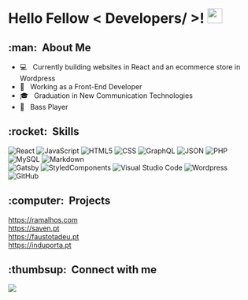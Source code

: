 <h1> Hello Fellow < Developers/ >! <img src = "https://raw.githubusercontent.com/MartinHeinz/MartinHeinz/master/wave.gif" width = 30px> </h1>

<h2>:man:&nbsp; About Me</h2>

- :computer: &nbsp; Currently building websites in React and an ecommerce store in Wordpress
- 💼 &nbsp; Working as a Front-End Developer
- 🎓 &nbsp; Graduation in New Communication Technologies
- :guitar: &nbsp; Bass Player


<h2>:rocket:&nbsp; Skills</h2>

![React](https://img.shields.io/badge/-React-333333?style=flat&logo=react)
![JavaScript](https://img.shields.io/badge/-JavaScript-333333?style=flat&logo=javascript)
![HTML5](https://img.shields.io/badge/-HTML5-333333?style=flat&logo=html5)
![CSS](https://img.shields.io/badge/-CSS-333333?style=flat&logo=CSS3&logoColor=1572B6)
![GraphQL](https://img.shields.io/badge/-GraphQL-333333?style=flat&logo=graphql)
![JSON](https://img.shields.io/badge/-JSON-333333?style=flat&logo=json)
![PHP](https://img.shields.io/badge/-PHP-333333?style=flat&logo=php)
![MySQL](https://img.shields.io/badge/-MySQL-333333?style=flat&logo=mysql)
![Markdown](https://img.shields.io/badge/-Markdown-333333?style=flat&logo=markdown) <br>
![Gatsby](https://img.shields.io/badge/-Gatsby-333333?style=flat&logo=gatsby)
![StyledComponents](https://img.shields.io/badge/-StyledComponents-333333?style=flat&logo=styledcomponents)
![Visual Studio Code](https://img.shields.io/badge/-Visual%20Studio%20Code-333333?style=flat&logo=visual-studio-code&logoColor=007ACC)
![Wordpress](https://img.shields.io/badge/-Wordpress-333333?style=flat&logo=wordpress)
![GitHub](https://img.shields.io/badge/-GitHub-333333?style=flat&logo=github)
 
  
<h2>:computer:&nbsp; Projects</h2>

<a href="https://ramalhos.com" target='_blank'> https://ramalhos.com </a> <br>
<a href="https://saven.pt" target='_blank'> https://saven.pt </a> <br>
<a href="https://faustotadeu.pt" target='_blank'> https://faustotadeu.pt </a> <br>
<a href="https://induporta.pt" target='_blank'> https://induporta.pt </a>

  
<h2> :thumbsup: &nbsp;Connect with me </h2>

<a href="https://www.linkedin.com/in/hugomarquesdev/" target='_blank'>
  <img src='https://img.shields.io/badge/LinkedIn-0077B5?style=for-the-badge&logo=linkedin&logoColor=white'/>
</a>
